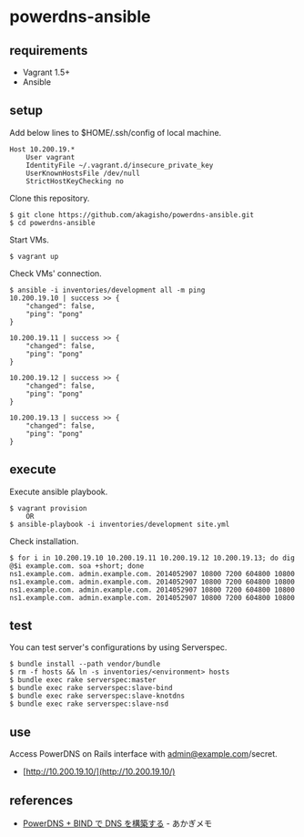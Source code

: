 # powerdns-ansible

## requirements

* Vagrant 1.5+
* Ansible

## setup

Add below lines to $HOME/.ssh/config of local machine.

    Host 10.200.19.*
        User vagrant
        IdentityFile ~/.vagrant.d/insecure_private_key
        UserKnownHostsFile /dev/null
        StrictHostKeyChecking no

Clone this repository.

    $ git clone https://github.com/akagisho/powerdns-ansible.git
    $ cd powerdns-ansible

Start VMs.

    $ vagrant up

Check VMs' connection.

    $ ansible -i inventories/development all -m ping
    10.200.19.10 | success >> {
        "changed": false,
        "ping": "pong"
    }
    
    10.200.19.11 | success >> {
        "changed": false,
        "ping": "pong"
    }
    
    10.200.19.12 | success >> {
        "changed": false,
        "ping": "pong"
    }
    
    10.200.19.13 | success >> {
        "changed": false,
        "ping": "pong"
    }

## execute

Execute ansible playbook.

    $ vagrant provision
        OR
    $ ansible-playbook -i inventories/development site.yml

Check installation.

    $ for i in 10.200.19.10 10.200.19.11 10.200.19.12 10.200.19.13; do dig @$i example.com. soa +short; done
    ns1.example.com. admin.example.com. 2014052907 10800 7200 604800 10800
    ns1.example.com. admin.example.com. 2014052907 10800 7200 604800 10800
    ns1.example.com. admin.example.com. 2014052907 10800 7200 604800 10800
    ns1.example.com. admin.example.com. 2014052907 10800 7200 604800 10800

## test

You can test server's configurations by using Serverspec.

    $ bundle install --path vendor/bundle
    $ rm -f hosts && ln -s inventories/<environment> hosts
    $ bundle exec rake serverspec:master
    $ bundle exec rake serverspec:slave-bind
    $ bundle exec rake serverspec:slave-knotdns
    $ bundle exec rake serverspec:slave-nsd

## use

Access PowerDNS on Rails interface with admin@example.com/secret.

* [http://10.200.19.10/](http://10.200.19.10/)

## references

* [PowerDNS + BIND で DNS を構築する](http://blog.akagi.jp/archives/4205.html) - あかぎメモ
